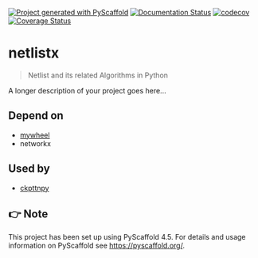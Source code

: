 <!-- These are examples of badges you might want to add to your README:
     please update the URLs accordingly

[![Built Status](https://api.cirrus-ci.com/github/<USER>/netlistx.svg?branch=main)](https://cirrus-ci.com/github/<USER>/netlistx)
[![ReadTheDocs](https://readthedocs.org/projects/netlistx/badge/?version=latest)](https://netlistx.readthedocs.io/en/stable/)
[![Coveralls](https://img.shields.io/coveralls/github/<USER>/netlistx/main.svg)](https://coveralls.io/r/<USER>/netlistx)
[![PyPI-Server](https://img.shields.io/pypi/v/netlistx.svg)](https://pypi.org/project/netlistx/)
[![Conda-Forge](https://img.shields.io/conda/vn/conda-forge/netlistx.svg)](https://anaconda.org/conda-forge/netlistx)
[![Monthly Downloads](https://pepy.tech/badge/netlistx/month)](https://pepy.tech/project/netlistx)
[![Twitter](https://img.shields.io/twitter/url/http/shields.io.svg?style=social&label=Twitter)](https://twitter.com/netlistx)
-->

[![Project generated with PyScaffold](https://img.shields.io/badge/-PyScaffold-005CA0?logo=pyscaffold)](https://pyscaffold.org/)
[![Documentation Status](https://readthedocs.org/projects/netlistx/badge/?version=latest)](https://netlistx.readthedocs.io/en/latest/?badge=latest)
[![codecov](https://codecov.io/gh/luk036/netlistx/branch/master/graph/badge.svg?token=6lpjUzPavX)](https://codecov.io/gh/luk036/netlistx)
[![Coverage Status](https://coveralls.io/repos/github/luk036/netlistx/badge.svg?branch=master)](https://coveralls.io/github/luk036/netlistx?branch=master)

# netlistx

> Netlist and its related Algorithms in Python

A longer description of your project goes here...

## Depend on

- [mywheel](https://github.com/luk036/mywheel)
- networkx

## Used by

- [ckpttnpy](https://github.com/luk036/ckpttnpy)

<!-- pyscaffold-notes -->

## 👉 Note

This project has been set up using PyScaffold 4.5. For details and usage
information on PyScaffold see https://pyscaffold.org/.
